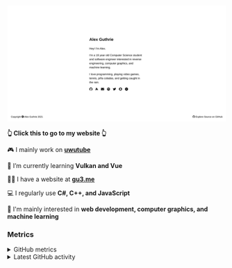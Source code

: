 <div align="center">
  <a href="https://alex.gu3.me/">
    <img src="https://raw.githubusercontent.com/xezno/xezno/master/screenshot.png" />
  </a>
</div>

<b>👆 Click this to go to my website 👆</b>

🎮 I mainly work on <b><a href="https://github.com/uwutube">uwutube</a></b>

🌱 I’m currently learning <b>Vulkan and Vue</b>

👨‍💻 I have a website at <b><a href="https://gu3.me/">gu3.me</a></b>

💻 I regularly use <b>C#, C++, and JavaScript</b>

🤔 I'm mainly interested in <b>web development, computer graphics, and machine learning</b>

### Metrics

<details>
  <summary>GitHub metrics</summary>
  <img src="https://metrics.lecoq.io/xezno?base.header=0&base.metadata=0&languages=1&isocalendar=1&isocalendar.duration=half-year" alt="GitHub metrics">
</details>

<details>
  <summary>Latest GitHub activity</summary>
  <br>
  
<!--START_SECTION:activity-->
1. 🎉 Merged PR [#1](https://github.com/xezno/xezno/pull/1) in [xezno/xezno](https://github.com/xezno/xezno)
2. 💪 Opened PR [#1](https://github.com/xezno/xezno/pull/1) in [xezno/xezno](https://github.com/xezno/xezno)
3. ❗️ Closed issue [#1](https://github.com/uwutube/uwutube-status/issues/1) in [uwutube/uwutube-status](https://github.com/uwutube/uwutube-status)
4. 🗣 Commented on [#1](https://github.com/uwutube/uwutube-status/issues/1) in [uwutube/uwutube-status](https://github.com/uwutube/uwutube-status)
5. ❗️ Opened issue [#1](https://github.com/uwutube/uwutube-status/issues/1) in [uwutube/uwutube-status](https://github.com/uwutube/uwutube-status)
<!--END_SECTION:activity-->
</details>
